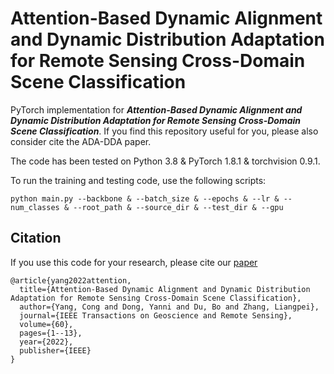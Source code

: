 # Attention-Based Dynamic Alignment and Dynamic Distribution Adaptation for Remote Sensing Cross-Domain Scene Classification

PyTorch implementation for ***Attention-Based Dynamic Alignment and Dynamic Distribution Adaptation for Remote Sensing Cross-Domain Scene Classification***. If you find this repository useful for you, please also consider cite the ADA-DDA paper.

The code has been tested on Python 3.8 & PyTorch 1.8.1 & torchvision 0.9.1.

To run the training and testing code, use the following scripts:

```
python main.py --backbone & --batch_size & --epochs & --lr & --num_classes & --root_path & --source_dir & --test_dir & --gpu
```

## Citation
If you use this code for your research, please cite our [paper](https://www.researchgate.net/publication/365902077_Attention-Based_Dynamic_Alignment_and_Dynamic_Distribution_Adaptation_for_Remote_Sensing_Cross-Domain_Scene_Classification)

```
@article{yang2022attention,
  title={Attention-Based Dynamic Alignment and Dynamic Distribution Adaptation for Remote Sensing Cross-Domain Scene Classification},
  author={Yang, Cong and Dong, Yanni and Du, Bo and Zhang, Liangpei},
  journal={IEEE Transactions on Geoscience and Remote Sensing},
  volume={60},
  pages={1--13},
  year={2022},
  publisher={IEEE}
}
```
